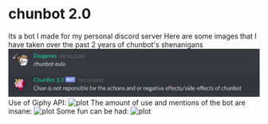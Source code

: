 # chunbot 2.0
 
Its a bot I made for my personal discord server
Here are some images that I have taken over the past 2 years of chunbot's shenanigans
![plot](/images/Screenshot_2.png?raw=true "Title")
Use of Giphy API:
![plot](https://github.com/chun1213/chunbot-2.0/tree/master/images/Screenshot_1.png)
The amount of use and mentions of the bot are insane:
![plot](https://github.com/chun1213/chunbot-2.0/tree/master/images/Screenshot_4.png)
Some fun can be had:
![plot](https://github.com/chun1213/chunbot-2.0/tree/master/images/Screenshot_3.png)
